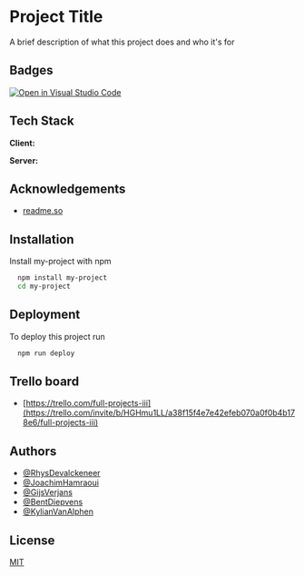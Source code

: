 # Project Title

A brief description of what this project does and who it's for

## Badges 

[![Open in Visual Studio Code](https://classroom.github.com/assets/open-in-vscode-f059dc9a6f8d3a56e377f745f24479a46679e63a5d9fe6f495e02850cd0d8118.svg)](https://classroom.github.com/online_ide?assignment_repo_id=6726796&assignment_repo_type=AssignmentRepo)   

## Tech Stack

**Client:** 

**Server:**


## Acknowledgements

 - [readme.so](https://readme.so/)


## Installation

Install my-project with npm

```bash
  npm install my-project
  cd my-project
```
    
## Deployment

To deploy this project run

```bash
  npm run deploy
```
## Trello board 
- [https://trello.com/full-projects-iii](https://trello.com/invite/b/HGHmu1LL/a38f15f4e7e42efeb070a0f0b4b178e6/full-projects-iii)

## Authors

- [@RhysDevalckeneer](https://www.github.com/)
- [@JoachimHamraoui](https://www.github.com/)
- [@GijsVerjans](https://www.github.com/)
- [@BentDiepvens](https://www.github.com/)
- [@KylianVanAlphen](https://www.github.com/)


## License

[MIT](https://choosealicense.com/licenses/mit/)

